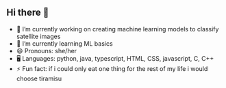 ## Hi there 👋

<!--
**mantraburger/mantraburger** is a ✨ _special_ ✨ repository because its `README.md` (this file) appears on your GitHub profile.

Here are some ideas to get you started:

- 🔭 I’m currently working on ...
- 🌱 I’m currently learning ...
- 👯 I’m looking to collaborate on ...
- 🤔 I’m looking for help with ...
- 💬 Ask me about ...
- 📫 How to reach me: ...
- 😄 Pronouns: ...
- ⚡ Fun fact: ...
-->
<!-- [![Anurag's GitHub stats](https://github-readme-stats.vercel.app/api?username=mantraburger)](https://github.com/mantraburger/github-readme-stats) --> 

- 🔭 I’m currently working on creating machine learning models to classify satellite images 
- 🌱 I’m currently learning ML basics 
- 😄 Pronouns: she/her
- 🖥️ Languages: python, java, typescript, HTML, CSS, javascript, C, C++ 
- ⚡ Fun fact: if i could only eat one thing for the rest of my life i would choose tiramisu 
